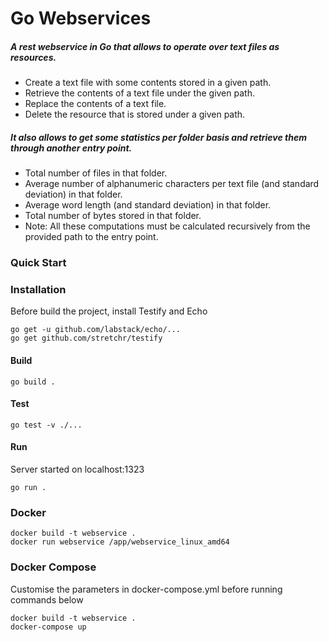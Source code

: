 # Go Webservices

##### A rest webservice in Go that allows to operate over text files as resources.
- Create a text file with some contents stored in a given path.
- Retrieve the contents of a text file under the given path.
- Replace the contents of a text file.
- Delete the resource that is stored under a given path.

##### It also allows to get some statistics per folder basis and retrieve them through another entry point.
- Total number of files in that folder.
- Average number of alphanumeric characters per text file (and standard deviation) in that folder.
- Average word length (and standard deviation) in that folder.
- Total number of bytes stored in that folder.
- Note: All these computations must be calculated recursively from the provided path to the entry point.

### Quick Start

### Installation

Before build the project, install Testify and Echo 
```
go get -u github.com/labstack/echo/...
go get github.com/stretchr/testify
```

#### Build 
```
go build .
```

#### Test
```
go test -v ./...
```

#### Run 
Server started on localhost:1323
```
go run .
```

### Docker 
```
docker build -t webservice .
docker run webservice /app/webservice_linux_amd64
```

### Docker Compose
Customise the parameters in docker-compose.yml before running commands below
```
docker build -t webservice .
docker-compose up
```


